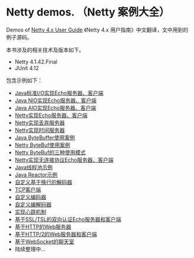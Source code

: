 # Netty demos. （Netty 案例大全）

Demos of [Netty 4.x User Guide](https://github.com/waylau/netty-4-user-guide) 《Netty 4.x 用户指南》中文翻译，文中用到的例子源码。


本书涉及的相关技术及版本如下。

* Netty 4.1.42.Final
* JUnit 4.12


包含示例如下：

* [Java标准I/O实现Echo服务器、客户端](netty4-demos/src/main/java/com/waylau/java/demo/net)
* [Java NIO实现Echo服务器、客户端](netty4-demos/src/main/java/com/waylau/java/demo/nio)
* [Java AIO实现Echo服务器、客户端](netty4-demos/src/main/java/com/waylau/java/demo/aio)
* [Netty实现Echo服务器、客户端](netty4-demos/src/main/java/com/waylau/netty/demo/echo)
* [Netty实现丢弃服务器](netty4-demos/src/main/java/com/waylau/netty/demo/discard)
* [Netty实现时间服务器](netty4-demos/src/main/java/com/waylau/netty/demo/time)
* [Java ByteBuffer使用案例](netty4-demos/src/main/java/com/waylau/java/demo/buffer)
* [Netty ByteBuf使用案例](netty4-demos/src/main/java/com/waylau/netty/demo/buffer)
* [Netty ByteBuf的三种使用模式](netty4-demos/src/main/java/com/waylau/netty/demo/buffer)
* [Netty实现无连接协议Echo服务器、客户端](netty4-demos/src/main/java/com/waylau/netty/demo/echo)
* [Java线程池示例](netty4-demos/src/main/java/com/waylau/java/demo/concurrent/ThreadPoolExecutorDemo.java)
* [Java Reactor示例](netty4-demos/src/main/java/com/waylau/java/demo/reactor)
* [自定义基于换行的解码器](netty4-demos/src/main/java/com/waylau/java/demo/decoder)
* [TCP客户端](netty4-demos/src/main/java/com/waylau/java/TcpClient.java)
* [自定义编码器](netty4-demos/src/main/java/com/waylau/java/demo/encoder)
* [自定义编解码器](netty4-demos/src/main/java/com/waylau/java/demo/codec)
* [实现心跳机制](netty4-demos/src/main/java/com/waylau/java/demo/heartbeat)
* [基于SSL/TSL的双向认证Echo服务器和客户端](netty4-demos/src/main/java/com/waylau/java/demo/secureecho)
* [基于HTTP的Web服务器](netty4-demos/src/main/java/com/waylau/java/demo/httpserver)
* [基于HTTP/2的Web服务器和客户端](netty4-demos/src/main/java/com/waylau/java/demo/http2)
* [基于WebSocket的聊天室](netty4-demos/src/main/java/com/waylau/java/demo/websocketchat)
* 陆续整理中...